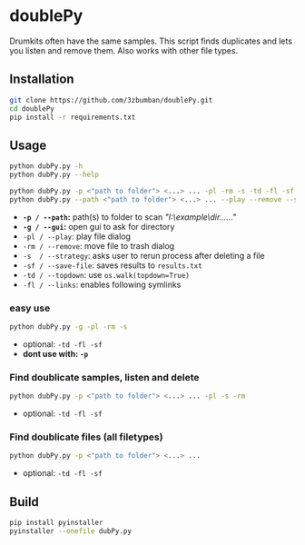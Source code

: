# doublePy

Drumkits often have the same samples.
This script finds duplicates and lets you listen and remove them.
Also works with other file types.

## Installation

```sh
git clone https://github.com/3zbumban/doublePy.git
cd doublePy
pip install -r requirements.txt
```

## Usage

```sh
python dubPy.py -h
python dubPy.py --help
```

```sh
python dubPy.py -p <"path to folder"> <...> ... -pl -rm -s -td -fl -sf
python dubPy.py --path <"path to folder"> <...> ... --play --remove --strategy --save-file --topdown --links
```

- **`-p / --path`:** path(s) to folder to scan _"I:\example\dir\...\...\"_
- **`-g / --gui`:** open gui to ask for directory
- `-pl / --play`: play file dialog
- `-rm / --remove`: move file to trash dialog
- `-s  / --strategy`: asks user to rerun process after deleting a file
- `-sf / --save-file`: saves results to `results.txt`
- `-td / --topdown`: use `os.walk(topdown=True)`
- `-fl / --links`: enables following symlinks

### easy use

```sh
python dubPy.py -g -pl -rm -s
```

- optional: `-td -fl -sf`
- **dont use with: `-p`**

### Find doublicate samples, listen and delete

```sh
python dubPy.py -p <"path to folder"> <...> ... -pl -s -rm
```

- optional: `-td -fl -sf`

### Find doublicate files (all filetypes)

```sh
python dubPy.py -p <"path to folder"> <...> ...
```

- optional: `-td -fl -sf`

## Build

```sh
pip install pyinstaller
pyinstaller --onefile dubPy.py
```